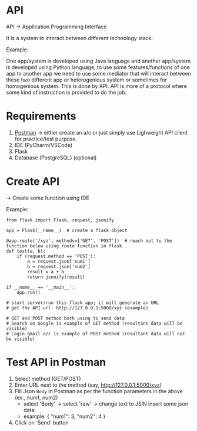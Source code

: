 API
=======
API -> Application Programming Interface

It is a system to interact between different technology stack. 

Example: 

One app/system is developed using Java language and another app/system is developed using Python language, to use some features/functions of one app to another app we need to use some mediator that will interact between these two different app or heterogenious system or sometimes for homogenious system. This is done by API. API is more of a protocol where some kind of instruction is provided to do the job.

Requirements
==============
1) [Postman](https://www.postman.com/downloads/) -> either create an a/c or just simply use Lighweight API client for practice/test purpose.
2) IDE (PyCharm/VSCode)
3) Flask
4) Database (PostgreSQL) (optional)


Create API
=============
-> Create some function using IDE

Example:
```
from flask import Flask, request, jsonify

app = Flask(__name__)  # create a flask object

@app.route('/xyz', methods=['GET', 'POST'])  # reach out to the function below using route function in flask
def test(a, b):
	if (request.method == 'POST'):
		a = request.json['num1']
		b = request.json['num2']
		result = a + b
		return jsonify(result)

if __name__ == '__main__':
	app.run()

# start server/run this flask app; it will generate an URL
# get the API url: http://127.0.0.1:5000/xyz (example)

# GET and POST method both using to send data
# Search on Google is example of GET method (resultant data will be visible)
# Login gmail a/c is example of POST method (resultant data will not be visible)
```

Test API in Postman
=====================
1) Select method (GET/POST)
2) Enter URL next to the method (say, http://127.0.0.1:5000/xyz)
3) Fill Json `Body` in Postman as per the function parameters in the above (ex., num1, num2)
    - select 'Body' -> select 'raw' -> change text to JSIN insert some json data:
    - example:
        {
        "num1": 3,
        "num2": 4
        }
4) Click on 'Send' button
